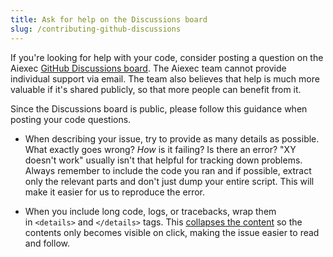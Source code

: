 ```yaml
---
title: Ask for help on the Discussions board
slug: /contributing-github-discussions
---
```


If you're looking for help with your code, consider posting a question on the Aiexec [GitHub Discussions board](https://github.com/khulnasoft-lab/aiexec/discussions). The Aiexec team cannot provide individual support via email. The team also believes that help is much more valuable if it's shared publicly, so that more people can benefit from it.

Since the Discussions board is public, please follow this guidance when posting your code questions.

* When describing your issue, try to provide as many details as possible. What exactly goes wrong? _How_ is it failing? Is there an error? "XY doesn't work" usually isn't that helpful for tracking down problems. Always remember to include the code you ran and if possible, extract only the relevant parts and don't just dump your entire script. This will make it easier for us to reproduce the error.

* When you include long code, logs, or tracebacks, wrap them in `<details>` and `</details>` tags. This [collapses the content](https://developer.mozilla.org/en/docs/Web/HTML/Element/details) so the contents only becomes visible on click, making the issue easier to read and follow.